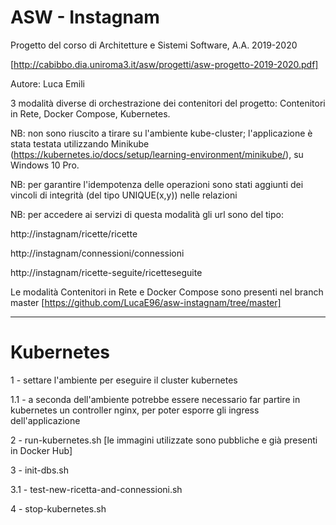 # ASW - Instagnam
Progetto del corso di Architetture e Sistemi Software, A.A. 2019-2020

[http://cabibbo.dia.uniroma3.it/asw/progetti/asw-progetto-2019-2020.pdf]


Autore: Luca Emili


3 modalità diverse di orchestrazione dei contenitori del progetto: Contenitori in Rete, Docker Compose, Kubernetes.

NB: non sono riuscito a tirare su l'ambiente kube-cluster; l'applicazione è stata testata utilizzando Minikube (https://kubernetes.io/docs/setup/learning-environment/minikube/), su Windows 10 Pro.

NB: per garantire l'idempotenza delle operazioni sono stati aggiunti dei vincoli di integrità (del tipo UNIQUE(x,y)) nelle relazioni

NB: per accedere ai servizi di questa modalità gli url sono del tipo: 

http://instagnam/ricette/ricette

http://instagnam/connessioni/connessioni

http://instagnam/ricette-seguite/ricetteseguite

Le modalità Contenitori in Rete e Docker Compose sono presenti nel branch master [https://github.com/LucaE96/asw-instagnam/tree/master]


-------------------------------------------------------------------------------------------------------------------------------------------------

# Kubernetes

1 - settare l'ambiente per eseguire il cluster kubernetes

   1.1 - a seconda dell'ambiente potrebbe essere necessario far partire in kubernetes un controller nginx, per poter esporre gli ingress dell'applicazione

2 - run-kubernetes.sh  [le immagini utilizzate sono pubbliche e già presenti in Docker Hub]

3 - init-dbs.sh

   3.1 - test-new-ricetta-and-connessioni.sh

4 - stop-kubernetes.sh
